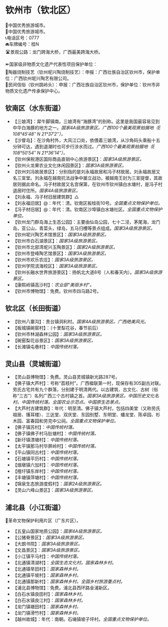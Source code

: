 # 钦州市（钦北区）  
🏅中国优秀旅游城市。  
🏅中国优秀旅游城市。  
📞电话区号：0777  
🚘车牌编号：桂N  
🛣️景观公路：龙门跨海大桥，广西最美跨海大桥。  
  
⏩国家级非物质文化遗产代表性项目保护单位：  
🔸陶器烧制技艺（钦州坭兴陶烧制技艺）：申报：广西壮族自治区钦州市，保护单位：广西钦州坭兴陶艺有限公司。  
🔸民间信俗（钦州跳岭头）：申报：广西壮族自治区钦州市，保护单位：钦州市非物质文化遗产传承保护中心。  

## 钦南区（水东街道）  
* 【三娘湾】：犀牛脚镇南。三娘湾有“海豚湾”的别称。这里是我国最容易见到中华白海豚的地方之一。*国家4A级旅游景区。广西100个最美观景拍摄地（E 108°45′48″ N 21°37′2″）。*  
* 【沙督岛】：在沙角村外，大风江口处，依偎着三娘湾，从沙角码头乘船十五分钟可达，遇到退潮时也可步行涉水而过。*广西100个最美观景拍摄地（E 108°50′54″ N 21°36′14″）。*  
* 【钦州保税港区国际商品直销中心旅游景区】：*国家3A级旅游景区。*  
* 【钦州火龙果农业文化休闲园景区】：*国家3A级旅游景区。*  
* 【钦州刘冯故居景区】：分别指的是刘永福故居和冯子材故居。刘永福故居又名三宣堂。刘永福在越南抗法战争中屡立战功，被越南王封为三宣提督，其故居则据此命名。冯子材故居又名宫保第，在钦州市钦州镇白水塘村，是冯子村退居时住所。*国家4A级旅游景区。*  
* 【刘永福、冯子材旧居建筑群】△  
* 【刘永福旧居】@：年代：清。钦南区板桂街10号。*全国重点文物保护单位。*  
* 【冯子材旧居】@：年代：清。钦南区沙埠镇白水塘社区。*全国重点文物保护单位。*  
* 【钦州龙门群岛海上生态公园】：主要由仙岛公园，七十二泾，茅尾海，龙门岛，亚公山，青菜头，绿岛，五马归槽等景点组成。*国家3A级旅游景区。*  
* 【钦州坭兴陶艺术馆景区】：*国家3A级旅游景区。*  
* 【钦州市白石湖景区】：*国家3A级旅游景区。*  
* 【钦州市北部湾坭兴玉陶景区】：*国家2A级旅游景区。*  
* 【钦州市登峰陶艺馆景区】：*国家3A级旅游景区。*  
* 【钦州市欢乐农庄】：*国家3A级旅游景区。*  
* 【钦州学院滨海校区】：*国家3A级旅游景区。*  
* 【钦州长融水世界旅游景区】：扬帆北大道8号（人和春天内）。*国家3A级旅游景区。*  
* 【康熙岭镇高沙村】：*农业部“美丽乡村”。*  
* 【钦州市博物馆】：免费。钦州市四马路2号。  

## 钦北区（长田街道）  
* 【钦州八寨沟】：贵台镇洞利村。*国家4A级旅游景区。广西绝美风光。*  
* 【板城镇碗窑村】：（十里梨花谷，春节前后）  
* 【钦州市林湖森林公园】：*国家3A级旅游景区。*  
* 【碗窑梨花谷景区】：*国家3A级旅游景区。*  
* 【长滩镇屯巷村】：*中国传统村落。*  

## 灵山县（灵城街道）  
* 【灵山县博物馆】：免费。灵山县灵城镇新光路287号。  
* 【佛子镇大芦村】：号称“荔枝村”。广西楹联第一村，现保存有305副古对联。劳氏古宅共有九个群落，分别建于明清两代。以古建筑、古文化、古树（俗称“三古”）名列广西三个古村镇之首。*国家3A级旅游景区。中国历史文化名村。中国传统村落。全国农业示范点。中国原生态景点。*  
* 【大芦村古建筑群】：年代：明至清。佛子镇大芦村，包括四美堂（又称劳氏祖居、镬耳楼）、三达堂、双庆堂、东园别墅、东明堂、蟠龙堂、陈卓园、杉木园、富春园和劳克中公祠。*全国重点文物保护单位。*  
* 【佛子镇苏村】：*中国传统村落。*  
* 【佛子镇佛子村马肚塘村】：*中国传统村落。*  
* 【新圩镇漂塘村】：*中国传统村落。*  
* 【太平镇那马村华屏岭村】：*中国传统村落。*  
* 【平山镇同古村】：*中国传统村落。*  
* 【石塘镇平历村】：*中国传统村落。*  
* 【烟墩镇六加村】：*中国传统村落。*  
* 【檀圩镇东岸村】：*中国传统村落。*  
* 【丰塘镇萍塘村】：*中国传统村落。*  
* 【锦泉生态旅游度假村】：*国家2A级旅游景区。*  
* 【灵山六峰山景区】：*国家3A级旅游景区。*  

## 浦北县（小江街道）  
🚩革命文物保护利用片区（广东片区）。  
* 【五皇山国家地质公园】：*国家4A级旅游景区。*  
* 【公猪脊景区】：*国家3A级旅游景区。*  
* 【大朗书院】：*国家3A级旅游景区。*  
* 【文昌景区】：*国家3A级旅游景区。*  
* 【小江镇平马村】：*中国传统村落。*  
* 【北通镇清湖村】：*全国生态文化村。国家森林乡村。*  
* 【北通镇旱田村】：*国家森林乡村。*  
* 【北通镇平坡村】：*国家森林乡村。*  
* 【北通镇那新村】：*国家森林乡村。全国乡村旅游重点村。*  
* 【浦北县博物馆】：免费。浦北县西环路金浦新区。  
* 【白石水镇良田村】：*国家森林乡村。*  
* 【白石水镇良江村】：*国家森林乡村。*  
* 【龙门镇塘田村】：*国家森林乡村。*  
* 【龙门镇滑竹村】：*国家森林乡村。*  
* 【越州故城】：年代：南朝。石埇镇坡子坪村。*全国重点文物保护单位。*  